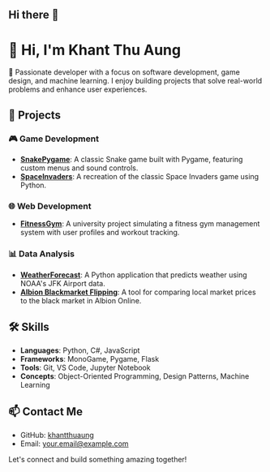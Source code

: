 ## Hi there 👋

<!--
**khantthuaung/khantthuaung** is a ✨ _special_ ✨ repository because its `README.md` (this file) appears on your GitHub profile.

Here are some ideas to get you started:

- 🔭 I’m currently working on ...
- 🌱 I’m currently learning ...
- 👯 I’m looking to collaborate on ...
- 🤔 I’m looking for help with ...
- 💬 Ask me about ...
- 📫 How to reach me: ...
- 😄 Pronouns: ...
- ⚡ Fun fact: ...
-->
# 👋 Hi, I'm Khant Thu Aung

🎯 Passionate developer with a focus on software development, game design, and machine learning. I enjoy building projects that solve real-world problems and enhance user experiences.

## 🚀 Projects

### 🎮 Game Development
- **[SnakePygame](https://github.com/khantthuaung/SnakePygame)**: A classic Snake game built with Pygame, featuring custom menus and sound controls.
- **[SpaceInvaders](https://github.com/khantthuaung/SpaceInvaders)**: A recreation of the classic Space Invaders game using Python.


### 🌐 Web Development
- **[FitnessGym](https://github.com/khantthuaung/fitnessgym)**: A university project simulating a fitness gym management system with user profiles and workout tracking.

### 📊 Data Analysis
- **[WeatherForecast](https://github.com/khantthuaung/weatherforecast)**: A Python application that predicts weather using NOAA's JFK Airport data.
- **[Albion Blackmarket Flipping](https://github.com/khantthuaung/albion-blackmarket-flipping)**: A tool for comparing local market prices to the black market in Albion Online.

## 🛠️ Skills

- **Languages**: Python, C#, JavaScript
- **Frameworks**: MonoGame, Pygame, Flask
- **Tools**: Git, VS Code, Jupyter Notebook
- **Concepts**: Object-Oriented Programming, Design Patterns, Machine Learning

## 📫 Contact Me

- GitHub: [khantthuaung](https://github.com/khantthuaung)
- Email: [your.email@example.com](mailto:kta.khantthuaung@gmail.com)

Let's connect and build something amazing together!
